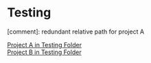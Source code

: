 # Testing

[comment]: redundant relative path for project A

[Project A in Testing Folder](/Testing/subproject-a)\
[Project B in Testing Folder](subproject-b)
